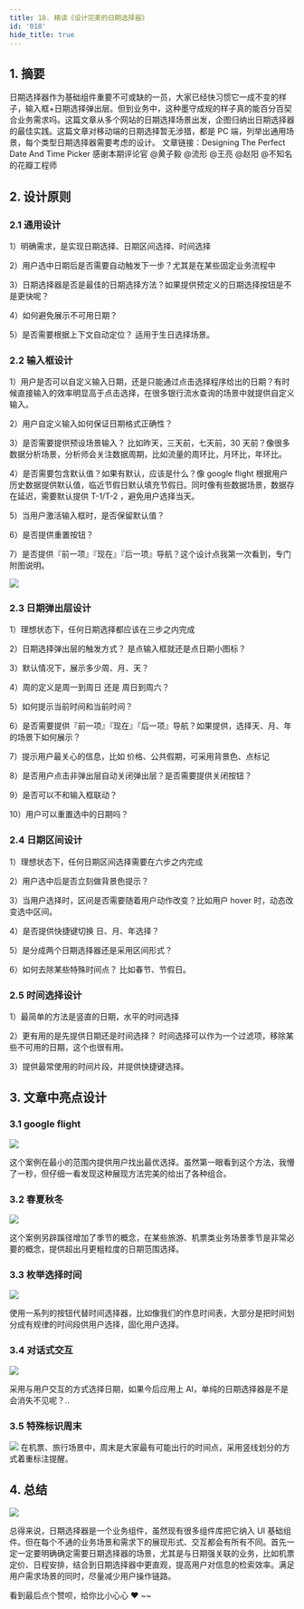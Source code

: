 ```yaml
---
title: 18. 精读《设计完美的日期选择器》
id: '018'
hide_title: true
---
```


## 1. 摘要

日期选择器作为基础组件重要不可或缺的一员，大家已经快习惯它一成不变的样子，输入框+日期选择弹出层。但到业务中，这种墨守成规的样子真的能百分百契合业务需求吗。这篇文章从多个网站的日期选择场景出发，企图归纳出日期选择器的最佳实践。这篇文章对移动端的日期选择暂无涉猎，都是 PC 端，列举出通用场景，每个类型日期选择器需要考虑的设计。
文章链接：Designing The Perfect Date And Time Picker
感谢本期评论官 @黄子毅 @流形  @王亮    @赵阳     @不知名的花瓣工程师
## 2. 设计原则

### 2.1 通用设计
1）明确需求，是实现日期选择、日期区间选择、时间选择

2）用户选中日期后是否需要自动触发下一步？尤其是在某些固定业务流程中

3）日期选择器是否是最佳的日期选择方法？如果提供预定义的日期选择按钮是不是更快呢？

4）如何避免展示不可用日期？

5）是否需要根据上下文自动定位？ 适用于生日选择场景。

### 2.2 输入框设计
1）用户是否可以自定义输入日期，还是只能通过点击选择程序给出的日期？有时候直接输入的效率明显高于点击选择，在很多银行流水查询的场景中就提供自定义输入。

2）用户自定义输入如何保证日期格式正确性？

3）是否需要提供预设场景输入？ 比如昨天，三天前，七天前，30 天前？像很多数据分析场景，分析师会关注数据周期，比如流量的周环比，月环比，年环比。

4）是否需要包含默认值？如果有默认，应该是什么？像 google flight 根据用户历史数据提供默认值，临近节假日默认填充节假日。同时像有些数据场景，数据存在延迟，需要默认提供 T-1/T-2 ，避免用户选择当天。

5）当用户激活输入框时，是否保留默认值？

6）是否提供重置按钮？

7）是否提供『前一项』『现在』『后一项』导航？这个设计点我第一次看到，专门附图说明。

![](https://cdn.jsdelivr.net/gh/ViktorWong/imgbed/img/20210408180007.png)

### 2.3 日期弹出层设计
1）理想状态下，任何日期选择都应该在三步之内完成

2）日期选择弹出层的触发方式？ 是点输入框就还是点日期小图标？

3）默认情况下，展示多少周、月、天？

4）周的定义是周一到周日 还是  周日到周六？

5）如何提示当前时间和当前时间？

6）是否需要提供『前一项』『现在』『后一项』导航？如果提供，选择天、月、年的场景下如何展示？

7）提示用户最关心的信息，比如 价格、公共假期，可采用背景色、点标记

8）是否用户点击非弹出层自动关闭弹出层？是否需要提供关闭按钮？

9）是否可以不和输入框联动？

10）用户可以重置选中的日期吗？


### 2.4 日期区间设计
1）理想状态下，任何日期区间选择需要在六步之内完成

2）用户选中后是否立刻做背景色提示？

3）当用户选择时，区间是否需要随着用户动作改变？比如用户 hover 时，动态改变选中区间。

4）是否提供快捷键切换 日、月、年选择？

5）是分成两个日期选择器还是采用区间形式？

6）如何去除某些特殊时间点？ 比如春节、节假日。


### 2.5 时间选择设计
1）最简单的方法是竖直的日期，水平的时间选择

2）更有用的是先提供日期还是时间选择？ 时间选择可以作为一个过滤项，移除某些不可用的日期，这个也很有用。

3）提供最常使用的时间片段，并提供快捷键选择。

## 3. 文章中亮点设计

### 3.1 google flight
![](https://cdn.jsdelivr.net/gh/ViktorWong/imgbed/img/20210408180027.png)

这个案例在最小的范围内提供用户找出最优选择。虽然第一眼看到这个方法，我懵了一秒，但仔细一看发现这种展现方法完美的给出了各种组合。

### 3.2 春夏秋冬
![](https://cdn.jsdelivr.net/gh/ViktorWong/imgbed/img/20210408180050.png)

这个案例另辟蹊径增加了季节的概念，在某些旅游、机票类业务场景季节是非常必要的概念，提供超出月更粗粒度的日期范围选择。

### 3.3 枚举选择时间
![](https://cdn.jsdelivr.net/gh/ViktorWong/imgbed/img/20210408180105.png)

使用一系列的按钮代替时间选择器，比如像我们的作息时间表，大部分是把时间划分成有规律的时间段供用户选择，固化用户选择。

### 3.4 对话式交互

![](https://pic1.zhimg.com/v2-cd4874c5dc98505c56b05dbd3193fa78_b.gif)

采用与用户交互的方式选择日期，如果今后应用上 AI，单纯的日期选择器是不是会消失不见呢？..
### 3.5  特殊标识周末
![](https://cdn.jsdelivr.net/gh/ViktorWong/imgbed/img/20210408180129.png)
在机票、旅行场景中，周末是大家最有可能出行的时间点，采用竖线划分的方式着重标注提醒。

## 4. 总结

![](https://cdn.jsdelivr.net/gh/ViktorWong/imgbed/img/20210408180148.png)

总得来说，日期选择器是一个业务组件，虽然现有很多组件库把它纳入 UI 基础组件。但在每个不通的业务场景和需求下的展现形式、交互都会有所有不同。首先一定一定要明确确定需要日期选择器的场景，尤其是与日期强关联的业务，比如机票定价、日程安排，结合到日期选择器中更直观，提高用户对信息的检索效率。满足用户需求场景的同时，尽量减少用户操作链路。

看到最后点个赞呗，给你比小心心 ❤ ~~
